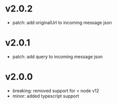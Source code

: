 # v2.0.2

- patch: add originalUrl to incoming message json

# v2.0.1

- patch: add query to incoming message json

# v2.0.0

- breaking: removed support for < node v12
- minor: added typescript support
